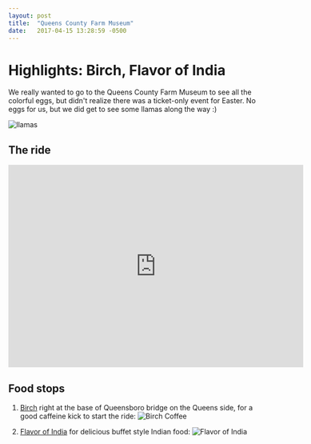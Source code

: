 ```yaml
---
layout: post
title:  "Queens County Farm Museum"
date:   2017-04-15 13:28:59 -0500
---
```

# Highlights: Birch, Flavor of India

We really wanted to go to the Queens County Farm Museum to see all the colorful eggs, but didn't realize there was a ticket-only event for Easter. No eggs for us, but we did get to see some llamas along the way :)

![llamas](https://nycdatabikers.github.io/assets/queensfarm1.jpg)

## The ride

<iframe height='405' width='590' frameborder='0' allowtransparency='true' scrolling='no' src='https://www.strava.com/activities/943888086/embed/9aabc7ec79aceb3edb9388d4f31332fa8918b011'></iframe>

## Food stops

1. <a href="http://birchcoffee.com/" target="_blank">Birch</a> right at the base of Queensboro bridge on the Queens side, for a good caffeine kick to start the ride:
![Birch Coffee](https://nycdatabikers.github.io/assets/queensfarm2.jpg)


2. <a href="http://www.flavorofindianyc.com/" target="_blank">Flavor of India</a> for delicious buffet style Indian food: 
![Flavor of India](https://nycdatabikers.github.io/assets/queensfarm3.jpg)